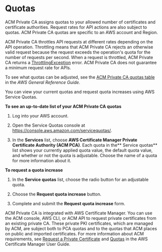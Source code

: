 # Quotas<a name="PcaLimits"></a>

ACM Private CA assigns quotas to your allowed number of certificates and certificate authorities\. Request rates for API actions are also subject to quotas\. ACM Private CA quotas are specific to an AWS account and Region\. 

ACM Private CA throttles API requests at different rates depending on the API operation\. Throttling means that ACM Private CA rejects an otherwise valid request because the request exceeds the operation's quota for the number of requests per second\. When a request is throttled, ACM Private CA returns a [ThrottlingException](https://docs.aws.amazon.com/acm-pca/latest/APIReference/CommonErrors.html) error\. ACM Private CA does not guarantee a minimum request rate for APIs\. 

To see what quotas can be adjusted, see the [ACM Private CA quotas table](https://docs.aws.amazon.com/general/latest/gr/acm-pca.html#limits_acm-pca) in the *AWS General Reference Guide*\.

You can view your current quotas and request quota increases using AWS Service Quotas\.

**To see an up\-to\-date list of your ACM Private CA quotas**

1. Log into your AWS account\.

1. Open the Service Quotas console at [https://console\.aws\.amazon\.com/servicequotas/](https://console.aws.amazon.com/servicequotas/)\.

1. In the **Services** list, choose **AWS Certificate Manager Private Certificate Authority \(ACM PCA\)**\. Each quota in the** Service quotas** list shows your currently applied quota value, the default quota value, and whether or not the quota is adjustable\. Choose the name of a quota for more information about it\.

**To request a quota increase**

1. In the **Service quotas** list, choose the radio button for an adjustable quota\. 

1. Choose the **Request quota increase** button\.

1. Complete and submit the **Request quota increase** form\.

ACM Private CA is integrated with AWS Certificate Manager\. You can use the ACM console, AWS CLI, or ACM API to request private certificates from an existing private CA\. These private PKI certificates, which are managed by ACM, are subject both to PCA quotas and to the quotas that ACM places on public and imported certificates\. For more information about ACM requirements, see [Request a Private Certificate](https://docs.aws.amazon.com/acm/latest/userguide/gs-acm-request-private.html) and [Quotas](https://docs.aws.amazon.com/acm/latest/userguide/acm-limits.html) in the AWS Certificate Manager User Guide\. 